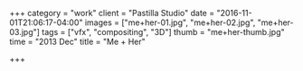 +++
category = "work"
client = "Pastilla Studio"
date = "2016-11-01T21:06:17-04:00"
images = ["me+her-01.jpg", "me+her-02.jpg", "me+her-03.jpg"]
tags = ["vfx", "compositing", "3D"]
thumb = "me+her-thumb.jpg"
time = "2013 Dec"
title = "Me + Her"

+++
